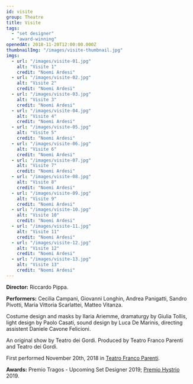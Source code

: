 ```yaml
---
id: visite
group: Theatre
title: Visite
tags:
  - "set designer"
  - "award-winning"
openedAt: 2018-11-20T12:00:00.000Z
thumbnailImg: "/images/visite-thumbnail.jpg"
imgs: 
  - url: "/images/visite-01.jpg"
    alt: "Visite 1"
    credit: "Noemi Ardesi"
  - url: "/images/visite-02.jpg"
    alt: "Visite 2"
    credit: "Noemi Ardesi"
  - url: "/images/visite-03.jpg"
    alt: "Visite 3"
    credit: "Noemi Ardesi"
  - url: "/images/visite-04.jpg"
    alt: "Visite 4"
    credit: "Noemi Ardesi"
  - url: "/images/visite-05.jpg"
    alt: "Visite 5"
    credit: "Noemi Ardesi"
  - url: "/images/visite-06.jpg"
    alt: "Visite 6"
    credit: "Noemi Ardesi"
  - url: "/images/visite-07.jpg"
    alt: "Visite 7"
    credit: "Noemi Ardesi"
  - url: "/images/visite-08.jpg"
    alt: "Visite 8"
    credit: "Noemi Ardesi"
  - url: "/images/visite-09.jpg"
    alt: "Visite 9"
    credit: "Noemi Ardesi"
  - url: "/images/visite-10.jpg"
    alt: "Visite 10"
    credit: "Noemi Ardesi"
  - url: "/images/visite-11.jpg"
    alt: "Visite 11"
    credit: "Noemi Ardesi"
  - url: "/images/visite-12.jpg"
    alt: "Visite 12"
    credit: "Noemi Ardesi"
  - url: "/images/visite-13.jpg"
    alt: "Visite 13"
    credit: "Noemi Ardesi"
---
```

**Director:** Riccardo Pippa.

**Performers:** Cecilia Campani, Giovanni Longhin, Andrea Panigatti, Sandro Pivotti, Maria Vittoria Scarlattei, Matteo Vitanza.

Costume design and masks by Ilaria Ariemme, dramaturgy by Giulia Tollis, light design by Paolo Casati, sound design by Luca De Marinis, directing assistent Daniele Cavone Felicioni.

An original show by Teatro dei Gordi. Produced by Teatro Franco Parenti and Teatro dei Gordi.

First performed November 20th, 2018 in [Teatro Franco Parenti](https://www.teatrodeigordi.it/spettacolo/visite/).

**Awards:** Premio Tragos - Upcoming Set Designer 2019; [Premio Hystrio](https://premiohystrio.org) 2019.
